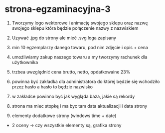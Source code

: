 # strona-egzaminacyjna-3

1. Tworzymy logo wektorowe i animację swojego sklepu oraz nazwę swojego sklepu która będzie połączenie nazwy z nazwiskiem
2. Uzywać .jpg do strony ale mieć .svg loga zapisany
3. min 10 egzemplarzy danego towaru, pod nim zdjęcie i opis + cena
4. umożliwiamy zakup naszego towaru a my tworzymy rachunek dla użytkownika
5. trzbea uwzględnić cena brutto, netto, opdatkowaine 23%

6. powinna być zakładka dla administratora do której będzie się wchodziło przez hasło a hasło to będzie nazwisko
7. w zakładce powinno być jak wygląda baza, jakie są rekordy 
8. strona ma miec stopkę i ma byc tam data aktualizacji i data strony
9. elementy dodatkowe strony (windows time + date)

- 2 oceny -> czy wszystkie elementy są, grafika strony
